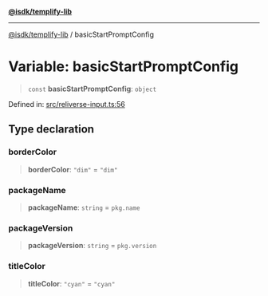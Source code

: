 [**@isdk/templify-lib**](../README.md)

***

[@isdk/templify-lib](../globals.md) / basicStartPromptConfig

# Variable: basicStartPromptConfig

> `const` **basicStartPromptConfig**: `object`

Defined in: [src/reliverse-input.ts:56](https://github.com/isdk/templify-lib.js/blob/70f82ca837a8187ba06b8a8f3c7640f3017f6d6d/src/reliverse-input.ts#L56)

## Type declaration

### borderColor

> **borderColor**: `"dim"` = `"dim"`

### packageName

> **packageName**: `string` = `pkg.name`

### packageVersion

> **packageVersion**: `string` = `pkg.version`

### titleColor

> **titleColor**: `"cyan"` = `"cyan"`
